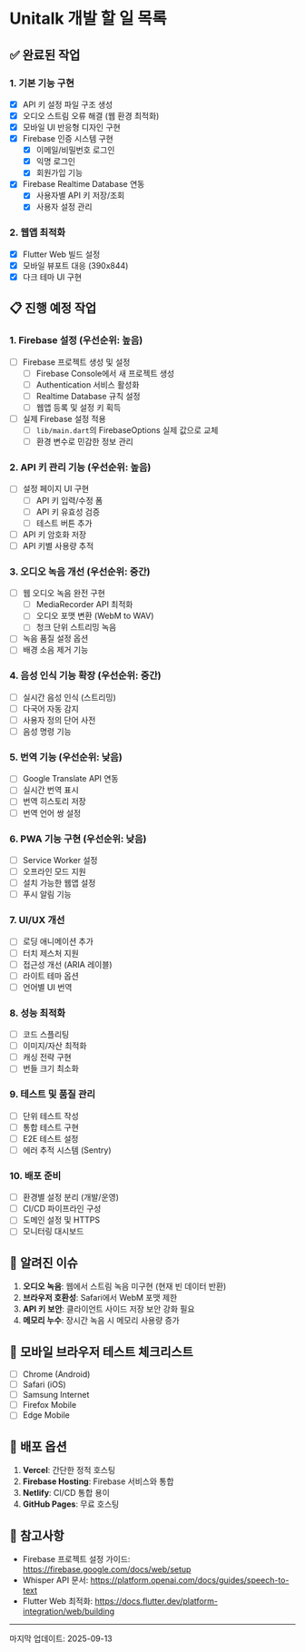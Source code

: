 # Unitalk 개발 할 일 목록

## ✅ 완료된 작업

### 1. 기본 기능 구현
- [x] API 키 설정 파일 구조 생성
- [x] 오디오 스트림 오류 해결 (웹 환경 최적화)
- [x] 모바일 UI 반응형 디자인 구현
- [x] Firebase 인증 시스템 구현
  - [x] 이메일/비밀번호 로그인
  - [x] 익명 로그인
  - [x] 회원가입 기능
- [x] Firebase Realtime Database 연동
  - [x] 사용자별 API 키 저장/조회
  - [x] 사용자 설정 관리

### 2. 웹앱 최적화
- [x] Flutter Web 빌드 설정
- [x] 모바일 뷰포트 대응 (390x844)
- [x] 다크 테마 UI 구현

## 📋 진행 예정 작업

### 1. Firebase 설정 (우선순위: 높음)
- [ ] Firebase 프로젝트 생성 및 설정
  - [ ] Firebase Console에서 새 프로젝트 생성
  - [ ] Authentication 서비스 활성화
  - [ ] Realtime Database 규칙 설정
  - [ ] 웹앱 등록 및 설정 키 획득
- [ ] 실제 Firebase 설정 적용
  - [ ] `lib/main.dart`의 FirebaseOptions 실제 값으로 교체
  - [ ] 환경 변수로 민감한 정보 관리

### 2. API 키 관리 기능 (우선순위: 높음)
- [ ] 설정 페이지 UI 구현
  - [ ] API 키 입력/수정 폼
  - [ ] API 키 유효성 검증
  - [ ] 테스트 버튼 추가
- [ ] API 키 암호화 저장
- [ ] API 키별 사용량 추적

### 3. 오디오 녹음 개선 (우선순위: 중간)
- [ ] 웹 오디오 녹음 완전 구현
  - [ ] MediaRecorder API 최적화
  - [ ] 오디오 포맷 변환 (WebM to WAV)
  - [ ] 청크 단위 스트리밍 녹음
- [ ] 녹음 품질 설정 옵션
- [ ] 배경 소음 제거 기능

### 4. 음성 인식 기능 확장 (우선순위: 중간)
- [ ] 실시간 음성 인식 (스트리밍)
- [ ] 다국어 자동 감지
- [ ] 사용자 정의 단어 사전
- [ ] 음성 명령 기능

### 5. 번역 기능 (우선순위: 낮음)
- [ ] Google Translate API 연동
- [ ] 실시간 번역 표시
- [ ] 번역 히스토리 저장
- [ ] 번역 언어 쌍 설정

### 6. PWA 기능 구현 (우선순위: 낮음)
- [ ] Service Worker 설정
- [ ] 오프라인 모드 지원
- [ ] 설치 가능한 웹앱 설정
- [ ] 푸시 알림 기능

### 7. UI/UX 개선
- [ ] 로딩 애니메이션 추가
- [ ] 터치 제스처 지원
- [ ] 접근성 개선 (ARIA 레이블)
- [ ] 라이트 테마 옵션
- [ ] 언어별 UI 번역

### 8. 성능 최적화
- [ ] 코드 스플리팅
- [ ] 이미지/자산 최적화
- [ ] 캐싱 전략 구현
- [ ] 번들 크기 최소화

### 9. 테스트 및 품질 관리
- [ ] 단위 테스트 작성
- [ ] 통합 테스트 구현
- [ ] E2E 테스트 설정
- [ ] 에러 추적 시스템 (Sentry)

### 10. 배포 준비
- [ ] 환경별 설정 분리 (개발/운영)
- [ ] CI/CD 파이프라인 구성
- [ ] 도메인 설정 및 HTTPS
- [ ] 모니터링 대시보드

## 🐛 알려진 이슈

1. **오디오 녹음**: 웹에서 스트림 녹음 미구현 (현재 빈 데이터 반환)
2. **브라우저 호환성**: Safari에서 WebM 포맷 제한
3. **API 키 보안**: 클라이언트 사이드 저장 보안 강화 필요
4. **메모리 누수**: 장시간 녹음 시 메모리 사용량 증가

## 📱 모바일 브라우저 테스트 체크리스트

- [ ] Chrome (Android)
- [ ] Safari (iOS)
- [ ] Samsung Internet
- [ ] Firefox Mobile
- [ ] Edge Mobile

## 🚀 배포 옵션

1. **Vercel**: 간단한 정적 호스팅
2. **Firebase Hosting**: Firebase 서비스와 통합
3. **Netlify**: CI/CD 통합 용이
4. **GitHub Pages**: 무료 호스팅

## 📝 참고사항

- Firebase 프로젝트 설정 가이드: https://firebase.google.com/docs/web/setup
- Whisper API 문서: https://platform.openai.com/docs/guides/speech-to-text
- Flutter Web 최적화: https://docs.flutter.dev/platform-integration/web/building

---

마지막 업데이트: 2025-09-13